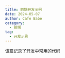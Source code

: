 ```yaml
---
title: 前端开发示例
date: 2024-05-07
author: Cafe Babe
category:
  - 前端
tag:
  - 开发示例
---
```


该篇记录了开发中常用的代码

<!-- more -->